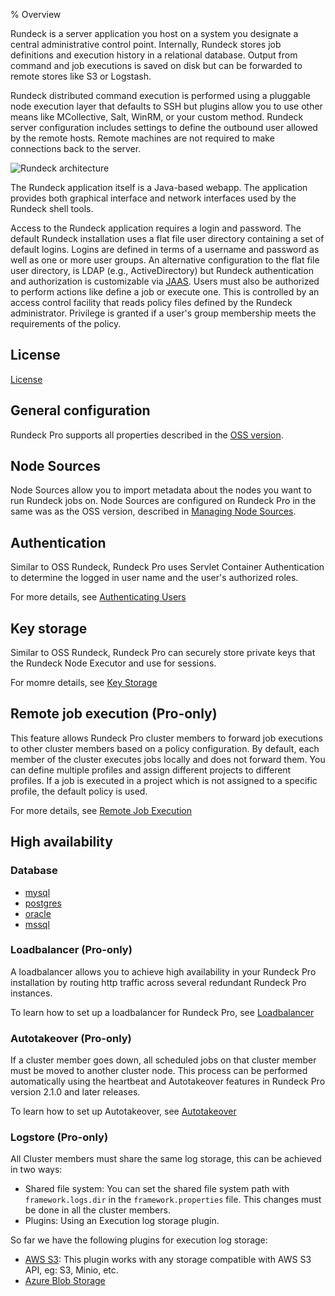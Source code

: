 % Overview

Rundeck is a server application you host on a system you designate 
a central administrative control point. Internally, Rundeck stores job
definitions and execution history in a relational database. Output
from command and job executions is saved on disk but can be forwarded
to remote stores like S3 or Logstash. 

Rundeck distributed command execution is performed using a pluggable
node execution layer that defaults to SSH but plugins allow you
to use other means like MCollective, Salt, WinRM, or your custom method. 
Rundeck server configuration includes settings to define the outbound
user allowed by the remote hosts. Remote machines
are not required to make connections back to the server.

![Rundeck architecture](../figures/architecture.png)

The Rundeck application itself is a Java-based webapp. The application provides both
graphical interface and network interfaces used by the Rundeck shell
tools. 

Access to the Rundeck application requires a login and
password. The default Rundeck installation uses a flat file user
directory containing a set of default logins. Logins are defined in
terms of a username and password as well as one or more user
groups. An alternative configuration to the flat file user directory,
is LDAP (e.g., ActiveDirectory) but Rundeck authentication and authorization
is customizable via [JAAS](http://en.wikipedia.org/wiki/Java_Authentication_and_Authorization_Service).
Users must also be authorized to perform actions like define a job
or execute one. This is controlled by an access control facility that reads
policy files defined by the Rundeck administrator. Privilege is
granted if a user's group membership meets the requirements of the policy.

## License

[License](../administration/configuration/license-pro.html)

## General configuration

Rundeck Pro supports all properties described in the [OSS version](http://rundeck.org/docs/administration/configuration-file-reference.html).

## Node Sources

Node Sources allow you to import metadata about the nodes you want to run
Rundeck jobs on. Node Sources are configured on Rundeck Pro in the same was as
the OSS version, described in [Managing Node Sources](http://rundeck.org/docs/administration/managing-node-sources.html).

## Authentication

Similar to OSS Rundeck, Rundeck Pro uses Servlet Container Authentication to
determine the logged in user name and the user's authorized roles.

For more details, see [Authenticating Users](../administration/security/authenticating-users.html)

## Key storage

Similar to OSS Rundeck, Rundeck Pro can securely store private keys that the Rundeck Node Executor and use for sessions.

For momre details, see [Key Storage](http://rundeck.org/docs/administration/key-storage.html)

## Remote job execution (Pro-only)

This feature allows Rundeck Pro cluster members to forward job executions to
other cluster members based on a policy configuration. By default, each member
of the cluster executes jobs locally and does not forward them. You can define
multiple profiles and assign different projects to different profiles. If a job
is executed in a project which is not assigned to a specific profile, the
default policy is used.

For more details, see [Remote Job Execution](../administration/configuration/remote-job-execution-pro.html)

## High availability

### Database

* [mysql](../administration/scaling/storage/mysql-setup-guide.html)
* [postgres](../administration/scaling/storage/postgresql-setup-guide.html)
* [oracle](../administration/scaling/storage/using-oracle-as-a-database-backend.html)
* [mssql](../administration/scaling/storage/using-microsoft-sql-server-as-a-database-backend.html)

### Loadbalancer (Pro-only)

A loadbalancer allows you to achieve high availability in your Rundeck Pro
installation by routing http traffic across several redundant Rundeck Pro
instances.

To learn how to set up a loadbalancer for Rundeck Pro, see [Loadbalancer](../administration/cluster/loadbalancer/index.html)

### Autotakeover (Pro-only)

If a cluster member goes down, all scheduled jobs on that cluster member must be moved to another cluster node. This process can be performed automatically using the heartbeat and Autotakeover features in Rundeck Pro version 2.1.0 and later releases.

To learn how to set up Autotakeover, see [Autotakeover](../administration/cluster/autotakeover/index.html)

### Logstore (Pro-only)

All Cluster members must share the same log storage, this can be achieved in two ways:

* Shared file system: You can set the shared file system path with
`framework.logs.dir` in the `framework.properties` file. This changes must be
done in all the cluster members.
* Plugins: Using an Execution log storage plugin.

So far we have the following plugins for execution log storage:

* [AWS S3](https://github.com/rundeck-plugins/rundeck-s3-log-plugin): This plugin works with any storage compatible with AWS S3 API, eg: S3, Minio, etc.
* [Azure Blob Storage](https://github.com/rundeck-plugins/rundeck-azure-plugin)

